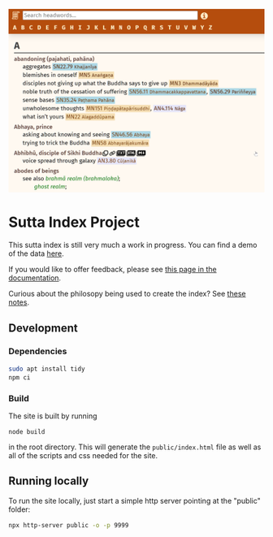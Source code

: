 ![Screenshot of the app in September of 2024](public/images/screenshot.png)

# Sutta Index Project

This sutta index is still very much a work in progress. You can find a demo of the data [here](https://index.readingfaithfully.org/).

If you would like to offer feedback, please see [this page in the documentation](https://github.com/thesunshade/CIPS/blob/main/src/documentation/helpfulFeedback.md#offering-feedback).

Curious about the philosopy being used to create the index? See [these notes](https://github.com/thesunshade/CIPS/blob/main/src/documentation/principlesOfIndexingSuttas.md#principles-of-indexing-suttas).

## Development

### Dependencies

```bash
sudo apt install tidy
npm ci
```

### Build

The site is built by running

```
node build
```

in the root directory. This will generate the `public/index.html` file as well as all of the scripts and css needed for the site.

## Running locally

To run the site locally, just start a simple http server pointing at the "public" folder:

```bash
npx http-server public -o -p 9999
```

